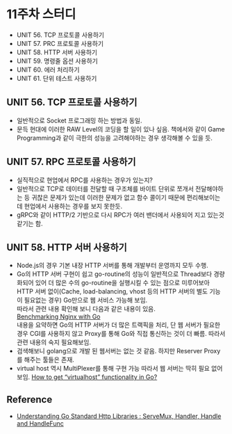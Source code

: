 # 11주차 스터디 

* UNIT 56. TCP 프로토콜 사용하기 
* UNIT 57. PRC 프로토콜 사용하기
* UNIT 58. HTTP 서버 사용하기 
* UNIT 59. 명령줄 옵션 사용하기 
* UNIT 60. 에러 처리하기 
* UNIT 61. 단위 테스트 사용하기 


## UNIT 56. TCP 프로토콜 사용하기

* 일반적으로 Socket 프로그래밍 하는 방법과 동일.
* 문득 현대에 이러한 RAW Level의 코딩을 할 일이 있나 싶음. 책에서와 같이 Game Programming과 같이 극한의 성능을 고려해야하는 경우 생각해볼 수 있을 듯.

## UNIT 57. RPC 프로토콜 사용하기 

* 실직적으로 현업에서 RPC를 사용하는 경우가 있는지?
* 일반적으로 TCP로 데이터를 전달할 때 구조체를 바이트 단위로 쪼개서 전달해야하는 등 귀찮은 문제가 있는데 이러한 문제가 없고 함수 콜이기 때문에 편리해보이는데 현업에서 사용하는 경우를 보지 못한듯.
* gRPC와 같이 HTTP/2 기반으로 다시 RPC가 여러 밴더에서 사용되어 지고 있는것 같기는 함.

## UNIT 58. HTTP 서버 사용하기 

* Node.js의 경우 기본 내장 HTTP 서버를 통해 개발부터 운영까지 모두 수행. 
* Go의 HTTP 서버 구현이 쉽고 go-routine의 성능이 일반적으로 Thread보다 경량화되어 있어 더 많은 수의 go-routine을 실행시킬 수 있는 점으로 미루어보아 HTTP 서버 없이(Cache, load-balancing, vhost 등의 HTTP 서버의 별도 기능이 필요없는 경우) Go만으로 웹 서비스 가능해 보임.   
따라서 관련 내용 확인해 보니 다음과 같은 내용이 있음.   
[Benchmarking Nginx with Go](https://gist.github.com/hgfischer/7965620)  
내용을 요약하면 Go의 HTTP 서버가 더 많은 트랙픽을 처리, 단 웹 서버가 필요한경우 CGI를 사용하지 않고 Proxy를 통해 Go와 직접 통신하는 것이 더 빠름. 
따라서 관련 내용의 숙지 필요해보임. 
* 검색해보니 golang으로 개발 된 웹서버는 없는 것 같음. 하지만 Reserver Proxy를 해주는 툴들은 존재.
* virtual host 역시 MultiPlexer를 통해 구현 가능 따라서 웹 서버는 딱히 필요 없어보임. 
[How to get “virtualhost” functionality in Go?](https://stackoverflow.com/questions/14170799/how-to-get-virtualhost-functionality-in-go?utm_medium=organic&utm_source=google_rich_qa&utm_campaign=google_rich_qa)


## Reference

* [Understanding Go Standard Http Libraries : ServeMux, Handler, Handle and HandleFunc](https://rickyanto.com/understanding-go-standard-http-libraries-servemux-handler-handle-and-handlefunc/)
